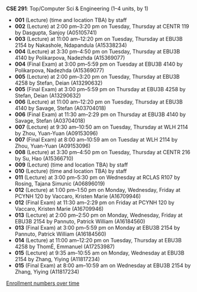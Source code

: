 **CSE 291**: Top/Computer Sci & Engineering (1–4 units, by 1)

- **001** (Lecture) (time and location TBA) by staff
- **002** (Lecture) at 2:00 pm–3:20 pm on Tuesday, Thursday at CENTR 119 by Dasgupta, Sanjoy (A05105741)
- **003** (Lecture) at 11:00 am–12:20 pm on Tuesday, Thursday at EBU3B 2154 by Nakashole, Ndapandula (A15338234)
- **004** (Lecture) at 3:30 pm–4:50 pm on Tuesday, Thursday at EBU3B 4140 by Polikarpova, Nadezhda (A15369077)
- **004** (Final Exam) at 3:00 pm–5:59 pm on Tuesday at EBU3B 4140 by Polikarpova, Nadezhda (A15369077)
- **005** (Lecture) at 2:00 pm–3:20 pm on Tuesday, Thursday at EBU3B 4258 by Stefan, Deian (A13290632)
- **005** (Final Exam) at 3:00 pm–5:59 pm on Thursday at EBU3B 4258 by Stefan, Deian (A13290632)
- **006** (Lecture) at 11:00 am–12:20 pm on Tuesday, Thursday at EBU3B 4140 by Savage, Stefan (A03704018)
- **006** (Final Exam) at 11:30 am–2:29 pm on Thursday at EBU3B 4140 by Savage, Stefan (A03704018)
- **007** (Lecture) at 9:30 am–10:50 am on Tuesday, Thursday at WLH 2114 by Zhou, Yuan-Yuan (A09153096)
- **007** (Final Exam) at 8:00 am–10:59 am on Tuesday at WLH 2114 by Zhou, Yuan-Yuan (A09153096)
- **008** (Lecture) at 3:30 pm–4:50 pm on Tuesday, Thursday at CENTR 216 by Su, Hao (A15366710)
- **009** (Lecture) (time and location TBA) by staff
- **010** (Lecture) (time and location TBA) by staff
- **011** (Lecture) at 3:00 pm–5:30 pm on Wednesday at RCLAS R107 by Rosing, Tajana Simunic (A06896019)
- **012** (Lecture) at 1:00 pm–1:50 pm on Monday, Wednesday, Friday at PCYNH 120 by Vaccaro, Kristen Marie (A16709946)
- **012** (Final Exam) at 11:30 am–2:29 pm on Friday at PCYNH 120 by Vaccaro, Kristen Marie (A16709946)
- **013** (Lecture) at 2:00 pm–2:50 pm on Monday, Wednesday, Friday at EBU3B 2154 by Pannuto, Patrick William (A16184560)
- **013** (Final Exam) at 3:00 pm–5:59 pm on Monday at EBU3B 2154 by Pannuto, Patrick William (A16184560)
- **014** (Lecture) at 11:00 am–12:20 pm on Tuesday, Thursday at EBU3B 4258 by ThomÉ, Emmanuel (A17253987)
- **015** (Lecture) at 9:35 am–10:55 am on Monday, Wednesday at EBU3B 2154 by Zhang, Yiying (A11817234)
- **015** (Final Exam) at 8:00 am–10:59 am on Wednesday at EBU3B 2154 by Zhang, Yiying (A11817234)

[Enrollment numbers over time](./CSE291.tsv)
